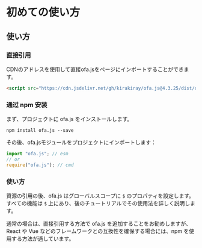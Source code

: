 # 初めての使い方
## 使い方
### 直接引用

CDNのアドレスを使用して直接ofa.jsをページにインポートすることができます。

```html
<script src="https://cdn.jsdelivr.net/gh/kirakiray/ofa.js@4.3.25/dist/ofa.js"></script>
```

### 通过 npm 安装

まず、プロジェクトに ofa.js をインストールします。

```shell
npm install ofa.js --save
```

その後、ofa.jsモジュールをプロジェクトにインポートします：

```javascript
import "ofa.js"; // esm
// or
require("ofa.js"); // cmd
```

### 使い方

資源の引用の後、ofa.js はグローバルスコープに `$` のプロパティを設定します。すべての機能は `$` 上にあり、後のチュートリアルでその使用法を詳しく説明します。

通常の場合は、直接引用する方法で ofa.js を追加することをお勧めしますが、React や Vue などのフレームワークとの互換性を確保する場合には、npm を使用する方法が適しています。